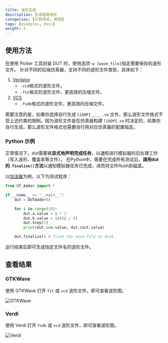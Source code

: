 ```yaml
---
title: 波形生成
description: 生成电路波形
categories: [示例项目, 教程]
tags: [examples, docs]
weight: 2
---
```


## 使用方法

在使用 Picker 工具封装 DUT 时，使用选项`-w [wave_file]`指定需要保存的波形文件。
针对不同的后端仿真器，支持不同的波形文件类型，具体如下：

1. [Verilator](https://www.veripool.org/wiki/verilator)
    - `.vcd`格式的波形文件。
    - `.fst`格式的波形文件，更高效的压缩文件。
2. [VCS](https://www.synopsys.com/verification/simulation/vcs.html)
    - `.fsdb`格式的波形文件，更高效的压缩文件。

需要注意的是，如果你选择自行生成 `libDPI_____.so` 文件，那么波形文件格式不受上述约束的限制。因为波形文件是在仿真器构建 `libDPI.so` 时决定的，如果你自行生成，那么波形文件格式也需要自行用对应仿真器的配置指定。

### Python 示例

正常情况下，dut需要被**显式地声明完成任务**，以通知进行模拟器的后处理工作（写入波形、覆盖率等文件）。
在Python中，需要在完成所有测试后，**调用dut的`.finalize()`方法**以通知模拟器任务已完成，进而将文件flush到磁盘。


以[加法器](/docs/quick-start/eg-adder/)为例，以下为测试程序：

```python
from UT_Adder import *

if __name__ == "__main__":
    dut = DUTAdder()

    for i in range(10):
        dut.a.value = i * 2
        dut.b.value = int(i / 4)
        dut.Step(1)
        print(dut.sum.value, dut.cout.value)

    dut.finalize() # flush the wave file to disk
```
运行结束后即可生成指定文件名的波形文件。


## 查看结果

### GTKWave

使用 GTKWave 打开 `fst` 或 `vcd` 波形文件，即可查看波形图。

![GTKWave](gtkwave.jpg)

### Verdi

使用 Verdi 打开 `fsdb` 或 `vcd` 波形文件，即可查看波形图。

![Verdi](verdi.jpg)